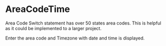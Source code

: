 # AreaCodeTime

Area Code Switch statement has over 50 states area codes. This is helpful as it could be implemented to a larger project. 

Enter the area code and Timezone with date and time is displayed.
